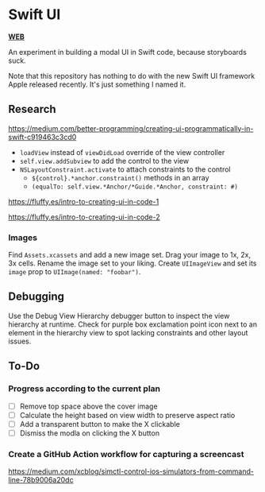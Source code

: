 # Swift UI

[**WEB**](https://tomashubelbauer.github.io/swift-ui)

An experiment in building a modal UI in Swift code, because storyboards suck.

Note that this repository has nothing to do with the new Swift UI framework Apple
released recently. It's just something I named it.

## Research

https://medium.com/better-programming/creating-ui-programmatically-in-swift-c919463c3cd0

- `loadView` instead of `viewDidLoad` override of the view controller
- `self.view.addSubview` to add the control to the view
- `NSLayoutConstraint.activate` to attach constraints to the control
  - `${control}.*anchor.constraint()` methods in an array
  - `(equalTo: self.view.*Anchor/*Guide.*Anchor, constraint: #)`

https://fluffy.es/intro-to-creating-ui-in-code-1

https://fluffy.es/intro-to-creating-ui-in-code-2

### Images

Find `Assets.xcassets` and add a new image set. Drag your image to 1x, 2x, 3x cells.
Rename the image set to your liking. Create `UIImageView` and set its `image` prop to
`UIImage(named: "foobar")`.

## Debugging

Use the Debug View Hierarchy debugger button to inspect the view
hierarchy at runtime.
Check for purple box exclamation point icon next to an element in
the hierarchy view to spot lacking constraints and other layout
issues.

## To-Do

### Progress according to the current plan

- [ ] Remove top space above the cover image
- [ ] Calculate the height based on view width to preserve aspect ratio
- [ ] Add a transparent button to make the X clickable
- [ ] Dismiss the modla on clicking the X button

### Create a GitHub Action workflow for capturing a screencast

https://medium.com/xcblog/simctl-control-ios-simulators-from-command-line-78b9006a20dc
